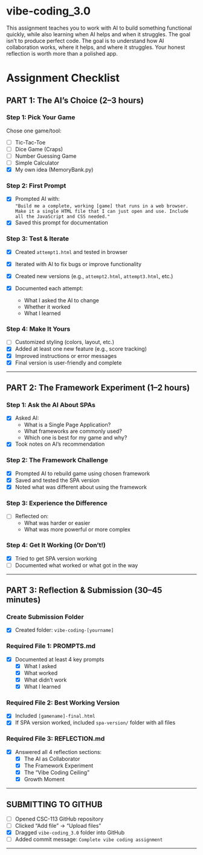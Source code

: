 # vibe-coding_3.0
This assignment teaches you to work with AI to build something functional quickly, while also learning when AI helps and when it struggles. The goal isn’t to produce perfect code. The goal is to understand how AI collaboration works, where it helps, and where it struggles. Your honest reflection is worth more than a polished app.

# Assignment Checklist

## PART 1: The AI’s Choice (2–3 hours)

### Step 1: Pick Your Game
Chose one game/tool:
  - [ ] Tic-Tac-Toe
  - [ ] Dice Game (Craps)
  - [ ] Number Guessing Game
  - [ ] Simple Calculator
  - [X] My own idea (MemoryBank.py)

### Step 2: First Prompt
- [X] Prompted AI with:  
  `"Build me a complete, working [game] that runs in a web browser. Make it a single HTML file that I can just open and use. Include all the JavaScript and CSS needed."`
- [X] Saved this prompt for documentation

### Step 3: Test & Iterate
- [X] Created `attempt1.html` and tested in browser
- [x] Iterated with AI to fix bugs or improve functionality
- [x] Created new versions (e.g., `attempt2.html`, `attempt3.html`, etc.)

- [x] Documented each attempt:
    - What I asked the AI to change
    - Whether it worked
    - What I learned

### Step 4: Make It Yours
- [ ] Customized styling (colors, layout, etc.)
- [x] Added at least one new feature (e.g., score tracking)
- [x] Improved instructions or error messages
- [x] Final version is user-friendly and complete

---

## PART 2: The Framework Experiment (1–2 hours)

### Step 1: Ask the AI About SPAs
- [X] Asked AI:
  - What is a Single Page Application?
  - What frameworks are commonly used?
  - Which one is best for my game and why?
- [X] Took notes on AI’s recommendation

### Step 2: The Framework Challenge
- [X] Prompted AI to rebuild game using chosen framework
- [X] Saved and tested the SPA version
- [X] Noted what was different about using the framework

### Step 3: Experience the Difference
- [ ] Reflected on:
  - What was harder or easier
  - What was more powerful or more complex

### Step 4: Get It Working (Or Don’t!)
- [X] Tried to get SPA version working
- [ ] Documented what worked or what got in the way

---

## PART 3: Reflection & Submission (30–45 minutes)

### Create Submission Folder
- [X] Created folder: `vibe-coding-[yourname]`

### Required File 1: PROMPTS.md
- [X] Documented at least 4 key prompts
  - [X] What I asked
  - [X] What worked
  - [X] What didn’t work
  - [X] What I learned

### Required File 2: Best Working Version
- [X] Included `[gamename]-final.html`
- [X] If SPA version worked, included `spa-version/` folder with all files

### Required File 3: REFLECTION.md
- [X] Answered all 4 reflection sections:
  - [X] The AI as Collaborator
  - [X] The Framework Experiment
  - [X] The “Vibe Coding Ceiling”
  - [X] Growth Moment

---

## SUBMITTING TO GITHUB

- [ ] Opened CSC-113 GitHub repository
- [ ] Clicked “Add file” → “Upload files”
- [X] Dragged `vibe-coding_3.0` folder into GitHub
- [ ] Added commit message: `Complete vibe coding assignment`

---

